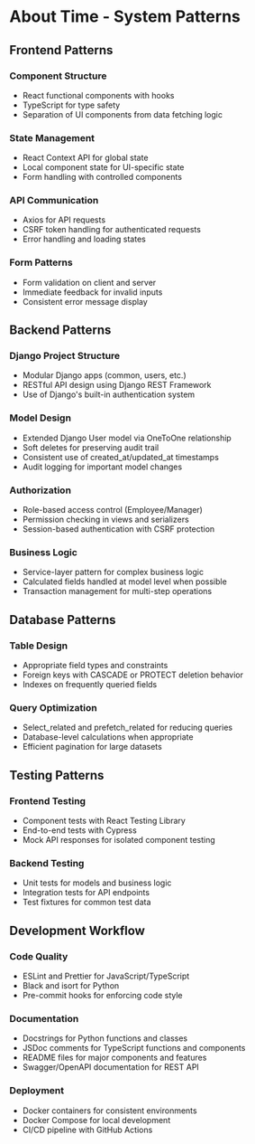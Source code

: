 # About Time - System Patterns

## Frontend Patterns

### Component Structure
- React functional components with hooks
- TypeScript for type safety
- Separation of UI components from data fetching logic

### State Management
- React Context API for global state
- Local component state for UI-specific state
- Form handling with controlled components

### API Communication
- Axios for API requests
- CSRF token handling for authenticated requests
- Error handling and loading states

### Form Patterns
- Form validation on client and server
- Immediate feedback for invalid inputs
- Consistent error message display

## Backend Patterns

### Django Project Structure
- Modular Django apps (common, users, etc.)
- RESTful API design using Django REST Framework
- Use of Django's built-in authentication system

### Model Design
- Extended Django User model via OneToOne relationship
- Soft deletes for preserving audit trail
- Consistent use of created_at/updated_at timestamps
- Audit logging for important model changes

### Authorization
- Role-based access control (Employee/Manager)
- Permission checking in views and serializers
- Session-based authentication with CSRF protection

### Business Logic
- Service-layer pattern for complex business logic
- Calculated fields handled at model level when possible
- Transaction management for multi-step operations

## Database Patterns

### Table Design
- Appropriate field types and constraints
- Foreign keys with CASCADE or PROTECT deletion behavior
- Indexes on frequently queried fields

### Query Optimization
- Select_related and prefetch_related for reducing queries
- Database-level calculations when appropriate
- Efficient pagination for large datasets

## Testing Patterns

### Frontend Testing
- Component tests with React Testing Library
- End-to-end tests with Cypress
- Mock API responses for isolated component testing

### Backend Testing
- Unit tests for models and business logic
- Integration tests for API endpoints
- Test fixtures for common test data

## Development Workflow

### Code Quality
- ESLint and Prettier for JavaScript/TypeScript
- Black and isort for Python
- Pre-commit hooks for enforcing code style

### Documentation
- Docstrings for Python functions and classes
- JSDoc comments for TypeScript functions and components
- README files for major components and features
- Swagger/OpenAPI documentation for REST API

### Deployment
- Docker containers for consistent environments
- Docker Compose for local development
- CI/CD pipeline with GitHub Actions
